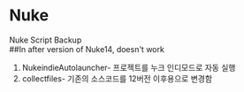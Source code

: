 # Nuke
Nuke Script Backup
<br>##In after version of Nuke14, doesn't work

1. NukeindieAutolauncher- 프로젝트를 누크 인디모드로 자동 실행
2. collectfiles- 기존의 소스코드를 12버전 이후용으로 변경함
